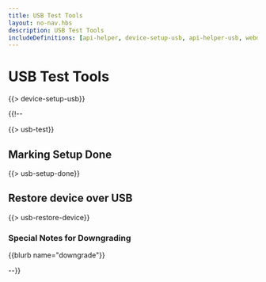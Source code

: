 ```yaml
---
title: USB Test Tools
layout: no-nav.hbs
description: USB Test Tools
includeDefinitions: [api-helper, device-setup-usb, api-helper-usb, webdfu, zip]
---
```


# USB Test Tools

{{> device-setup-usb}}


{{!-- 

{{> usb-test}}


## Marking Setup Done

{{> usb-setup-done}}


## Restore device over USB

{{> usb-restore-device}}

### Special Notes for Downgrading

{{blurb name="downgrade"}}

--}}
